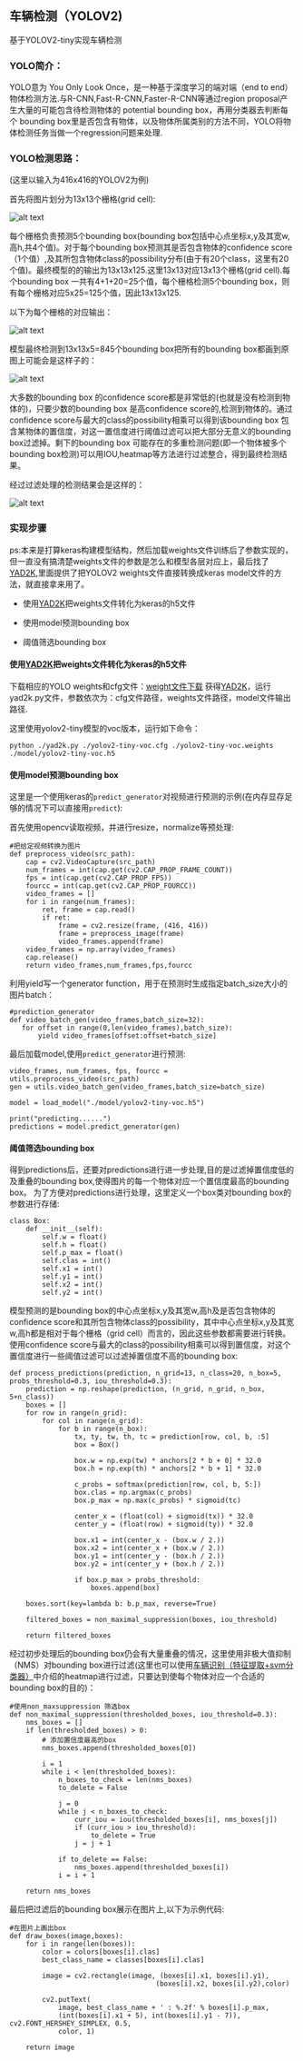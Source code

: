 [//]: # (Image References)

[image1]: ./rm_img/Grid.png
[image2]: ./rm_img/yolo-output.png
[image3]: ./rm_img/Scores.png
[image4]: ./rm_img/Prediction.png


[video1]: ./vedio_out/project_video_out.mp4 "Video"
## **车辆检测（YOLOV2)**

基于YOLOV2-tiny实现车辆检测

### YOLO简介：
YOLO意为 You Only Look Once，是一种基于深度学习的端对端（end to end）物体检测方法.与R-CNN,Fast-R-CNN,Faster-R-CNN等通过region proposal产生大量的可能包含待检测物体的 potential bounding box，再用分类器去判断每个 bounding box里是否包含有物体，以及物体所属类别的方法不同，YOLO将物体检测任务当做一个regression问题来处理.

### YOLO检测思路：
(这里以输入为416x416的YOLOV2为例)

首先将图片划分为13x13个栅格(grid cell):

![alt text][image1]

每个栅格负责预测5个bounding box(bounding box包括中心点坐标x,y及其宽w,高h,共4个值)。对于每个bounding box预测其是否包含物体的confidence score（1个值）,及其所包含物体class的possibility分布(由于有20个class，这里有20个值)。最终模型的的输出为13x13x125.这里13x13对应13x13个栅格(grid cell).每个bounding box 一共有4+1+20=25个值，每个栅格检测5个bounding box，则有每个栅格对应5x25=125个值，因此13x13x125.

以下为每个栅格的对应输出：

![alt text][image2]

模型最终检测到13x13x5=845个bounding box把所有的bounding box都画到原图上可能会是这样子的：

![alt text][image3]

大多数的bounding box 的confidence score都是非常低的(也就是没有检测到物体的)，只要少数的bounding box 是高confidence score的,检测到物体的。通过confidence score与最大的class的possibility相乘可以得到该bounding box 包含某物体的置信度，对这一置信度进行阈值过滤可以把大部分无意义的bounding box过滤掉。剩下的bounding box 可能存在的多重检测问题(即一个物体被多个bounding box检测)可以用IOU,heatmap等方法进行过滤整合，得到最终检测结果。

经过过滤处理的检测结果会是这样的：

![alt text][image4]

### 实现步骤

ps:本来是打算keras构建模型结构，然后加载weights文件训练后了参数实现的，但一直没有搞清楚weights文件的参数是怎么和模型各层对应上，最后找了[YAD2K](https://github.com/allanzelener/YAD2K),里面提供了把YOLOV2 weights文件直接转换成keras model文件的方法，就直接拿来用了。

* 使用[YAD2K](https://github.com/allanzelener/YAD2K)把weights文件转化为keras的h5文件

* 使用model预测bounding box

* 阈值筛选bounding box

#### 使用[YAD2K](https://github.com/allanzelener/YAD2K)把weights文件转化为keras的h5文件

下载相应的YOLO weights和cfg文件：[weight文件下载](https://pjreddie.com/darknet/yolov2/)
获得[YAD2K](https://github.com/allanzelener/YAD2K)，运行yad2k.py文件，参数依次为：cfg文件路径，weights文件路径，model文件输出路径.

这里使用yolov2-tiny模型的voc版本，运行如下命令：
```
python ./yad2k.py ./yolov2-tiny-voc.cfg ./yolov2-tiny-voc.weights ./model/yolov2-tiny-voc.h5
```

#### 使用model预测bounding box
这里是一个使用keras的`predict_generator`对视频进行预测的示例(在内存显存足够的情况下可以直接用`predict`):

首先使用opencv读取视频，并进行resize，normalize等预处理:
```
#把给定视频转换为图片
def preprocess_video(src_path):
    cap = cv2.VideoCapture(src_path)
    num_frames = int(cap.get(cv2.CAP_PROP_FRAME_COUNT))
    fps = int(cap.get(cv2.CAP_PROP_FPS))
    fourcc = int(cap.get(cv2.CAP_PROP_FOURCC))
    video_frames = []
    for i in range(num_frames):
        ret, frame = cap.read()
        if ret:
            frame = cv2.resize(frame, (416, 416))
            frame = preprocess_image(frame)
            video_frames.append(frame)
    video_frames = np.array(video_frames)
    cap.release()
    return video_frames,num_frames,fps,fourcc
 ```
 
利用yield写一个generator function，用于在预测时生成指定batch_size大小的图片batch：
 ```
#prediction_generator
def video_batch_gen(video_frames,batch_size=32):
    for offset in range(0,len(video_frames),batch_size):
        yield video_frames[offset:offset+batch_size]
 ```
 
最后加载model,使用`predict_generator`进行预测:

```
video_frames, num_frames, fps, fourcc = utils.preprocess_video(src_path)
gen = utils.video_batch_gen(video_frames,batch_size=batch_size)

model = load_model("./model/yolov2-tiny-voc.h5")

print("predicting......")
predictions = model.predict_generator(gen)
```

#### 阈值筛选bounding box
得到predictions后，还要对predictions进行进一步处理,目的是过滤掉置信度低的及重叠的bounding box,使得图片的每一个物体对应一个置信度最高的bounding box。
为了方便对predictions进行处理，这里定义一个box类对bounding box的参数进行存储:
```
class Box:
    def __init__(self):
        self.w = float()
        self.h = float()
        self.p_max = float()
        self.clas = int()
        self.x1 = int()
        self.y1 = int()
        self.x2 = int()
        self.y2 = int()
```

模型预测的是bounding box的中心点坐标x,y及其宽w,高h及是否包含物体的confidence score和其所包含物体class的possibility，其中中心点坐标x,y及其宽w,高h都是相对于每个栅格（grid cell）而言的，因此这些参数都需要进行转换。使用confidence score与最大的class的possibility相乘可以得到置信度，对这个置信度进行一些阈值过滤可以过滤掉置信度不高的bounding box:

```
def process_predictions(prediction, n_grid=13, n_class=20, n_box=5, probs_threshold=0.3, iou_threshold=0.3):
    prediction = np.reshape(prediction, (n_grid, n_grid, n_box, 5+n_class))
    boxes = []
    for row in range(n_grid):
        for col in range(n_grid):
            for b in range(n_box):
                tx, ty, tw, th, tc = prediction[row, col, b, :5]
                box = Box()

                box.w = np.exp(tw) * anchors[2 * b + 0] * 32.0
                box.h = np.exp(th) * anchors[2 * b + 1] * 32.0

                c_probs = softmax(prediction[row, col, b, 5:])
                box.clas = np.argmax(c_probs)
                box.p_max = np.max(c_probs) * sigmoid(tc)

                center_x = (float(col) + sigmoid(tx)) * 32.0
                center_y = (float(row) + sigmoid(ty)) * 32.0

                box.x1 = int(center_x - (box.w / 2.))
                box.x2 = int(center_x + (box.w / 2.))
                box.y1 = int(center_y - (box.h / 2.))
                box.y2 = int(center_y + (box.h / 2.))

                if box.p_max > probs_threshold:
                    boxes.append(box)

    boxes.sort(key=lambda b: b.p_max, reverse=True)

    filtered_boxes = non_maximal_suppression(boxes, iou_threshold)

    return filtered_boxes
```

经过初步处理后的bounding box仍会有大量重叠的情况，这里使用非极大值抑制（NMS）对bounding box进行过滤(这里也可以使用[车辆识别（特征提取+svm分类器）](https://zhuanlan.zhihu.com/p/35607432)中介绍的heatmap进行过滤，只要达到使每个物体对应一个合适的bounding box的目的)：

```
#使用non_maxsuppression 筛选box
def non_maximal_suppression(thresholded_boxes, iou_threshold=0.3):
    nms_boxes = []
    if len(thresholded_boxes) > 0:
        # 添加置信度最高的box
        nms_boxes.append(thresholded_boxes[0])

        i = 1
        while i < len(thresholded_boxes):
            n_boxes_to_check = len(nms_boxes)
            to_delete = False

            j = 0
            while j < n_boxes_to_check:
                curr_iou = iou(thresholded_boxes[i], nms_boxes[j])
                if (curr_iou > iou_threshold):
                    to_delete = True
                j = j + 1

            if to_delete == False:
                nms_boxes.append(thresholded_boxes[i])
            i = i + 1

    return nms_boxes

```

最后把过滤后的bounding box展示在图片上,以下为示例代码:

```
#在图片上画出box
def draw_boxes(image,boxes):
    for i in range(len(boxes)):
        color = colors[boxes[i].clas]
        best_class_name = classes[boxes[i].clas]

        image = cv2.rectangle(image, (boxes[i].x1, boxes[i].y1),
                                    (boxes[i].x2, boxes[i].y2),color)

        cv2.putText(
            image, best_class_name + ' : %.2f' % boxes[i].p_max,
            (int(boxes[i].x1 + 5), int(boxes[i].y1 - 7)), cv2.FONT_HERSHEY_SIMPLEX, 0.5,
            color, 1)

    return image
```

